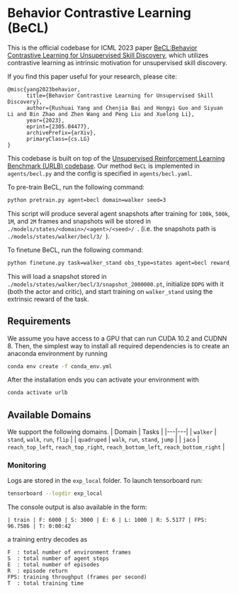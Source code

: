 # Behavior Contrastive Learning (BeCL) 

This is the official codebase for ICML 2023 paper [BeCL:Behavior Contrastive Learning for Unsupervised Skill Discovery](https://arxiv.org/abs/2305.04477), which utilizes contrastive learning as intrinsic motivation for unsupervised skill discovery. 

If you find this paper useful for your research, please cite:
```
@misc{yang2023behavior,
      title={Behavior Contrastive Learning for Unsupervised Skill Discovery}, 
      author={Rushuai Yang and Chenjia Bai and Hongyi Guo and Siyuan Li and Bin Zhao and Zhen Wang and Peng Liu and Xuelong Li},
      year={2023},
      eprint={2305.04477},
      archivePrefix={arXiv},
      primaryClass={cs.LG}
}
```

This codebase is built on top of the [Unsupervised Reinforcement Learning Benchmark (URLB) codebase](https://github.com/rll-research/url_benchmark). Our method `BeCL` is implemented in `agents/becl.py` and the config is specified in `agents/becl.yaml`.

To pre-train BeCL, run the following command:

``` sh
python pretrain.py agent=becl domain=walker seed=3
```

This script will produce several agent snapshots after training for `100k`, `500k`, `1M`, and `2M` frames and snapshots will be stored in `./models/states/<domain>/<agent>/<seed>/ `. (i.e. the snapshots path is `./models/states/walker/becl/3/ `). 

To finetune BeCL, run the following command:

```sh
python finetune.py task=walker_stand obs_type=states agent=becl reward_free=false seed=3 domain=walker snapshot_ts=2000000
```

This will load a snapshot stored in `./models/states/walker/becl/3/snapshot_2000000.pt`, initialize `DDPG` with it (both the actor and critic), and start training on `walker_stand` using the extrinsic reward of the task.

## Requirements

We assume you have access to a GPU that can run CUDA 10.2 and CUDNN 8. Then, the simplest way to install all required dependencies is to create an anaconda environment by running
```sh
conda env create -f conda_env.yml
```
After the installation ends you can activate your environment with
```sh
conda activate urlb
```

## Available Domains
We support the following domains.
| Domain | Tasks |
|---|---|
| `walker` | `stand`, `walk`, `run`, `flip` |
| `quadruped` | `walk`, `run`, `stand`, `jump` |
| `jaco` | `reach_top_left`, `reach_top_right`, `reach_bottom_left`, `reach_bottom_right` |

### Monitoring
Logs are stored in the `exp_local` folder. To launch tensorboard run:
```sh
tensorboard --logdir exp_local
```
The console output is also available in the form:
```
| train | F: 6000 | S: 3000 | E: 6 | L: 1000 | R: 5.5177 | FPS: 96.7586 | T: 0:00:42
```
a training entry decodes as
```
F  : total number of environment frames
S  : total number of agent steps
E  : total number of episodes
R  : episode return
FPS: training throughput (frames per second)
T  : total training time
```
